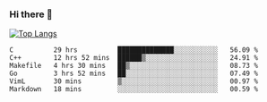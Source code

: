 ### Hi there 👋

<!--
**3Xpl0it3r/3Xpl0it3r** is a ✨ _special_ ✨ repository because its `README.md` (this file) appears on your GitHub profile.

Here are some ideas to get you started:

- 🔭 I’m currently working on ...
- 🌱 I’m currently learning ...
- 👯 I’m looking to collaborate on ...
- 🤔 I’m looking for help with ...
- 💬 Ask me about ...
- 📫 How to reach me: ...
- 😄 Pronouns: ...
- ⚡ Fun fact: ...
-->


[![Top Langs](https://github-readme-stats.vercel.app/api/top-langs/?username=3Xpl0it3r&layout=compact)](https://github.com/3Xpl0it3r/3Xpl0it3r)

<!--START_SECTION:waka-->

```text
C          29 hrs          ██████████████░░░░░░░░░░░   56.09 %
C++        12 hrs 52 mins  ██████▒░░░░░░░░░░░░░░░░░░   24.91 %
Makefile   4 hrs 30 mins   ██▒░░░░░░░░░░░░░░░░░░░░░░   08.73 %
Go         3 hrs 52 mins   ██░░░░░░░░░░░░░░░░░░░░░░░   07.49 %
VimL       30 mins         ▒░░░░░░░░░░░░░░░░░░░░░░░░   00.97 %
Markdown   18 mins         ░░░░░░░░░░░░░░░░░░░░░░░░░   00.59 %
```

<!--END_SECTION:waka-->
